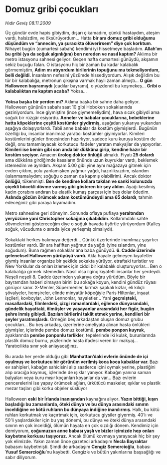 # Domuz gribi çocukları

*Hıdır Geviş 08.11.2009*

<div class="yazi">Üç gündür evde hapis gibiydim, dışarı çıkamadım, çünkü hastaydım, ateşim vardı, halsizdim, ve öksürüyordum... Hatta <b>bir ara domuz gribi olduğumu düşündüm ve “annecim, ya şuracıkta ölüverirsem” diye çok korktum</b>. Nihayet bugün (cumartesi sabahı) kendimi iyi hissetmeye başladım. <b>Allah’ım bu gribi (ya da soğuk algınlığını) ben nereden ve nasıl kaptım? </b>Aklıma bir metro istasyonu sahnesi geliyor: Geçen hafta cumartesi günüydü, akşamın sekiz buçuğu falan. O istasyonu hiç bir zaman bu kadar kalabalık görmemiştim. <b>Adım mı atıyordum birilerinin topuğunu mu tekmeliyordum, belli değildi. </b>İnsanların nefesini yüzümde hissediyordum. Alışık değildim bu tür bir kalabalığa, metronun çıkışına varmak hayli zaman almıştı... <b>O gün Halloween bayramıydı</b> [cadılar bayramı], o yüzdendi bu keşmekeş... <b>Gribi o kalabalıktan mı kaptım acaba?</b> Yoksa...<b> <br/><br/>Yoksa başka bir yerden mi?</b> Aklıma başka bir sahne daha geliyor. Halloween gününün sabahı saat 10 gibi Hoboken sokaklarında geziniyordum. İnce giymiştim (ince giymemeliydim), hava sıcak gibiydi ama soğuk bir rüzgâr esiyordu. <b>Anneler ve babalar çocuklarına, bebeklerine hatta köpeklerine çeşitli kostümler giydirmiş,</b> aşağıdan yukarıya yukarıdan aşağıya dolaşıyorlardı. Tabii anne babalar da kostüm giymişlerdi. Bugünün özelliği bu, insanlar inanılmaz yaratıcı kostümler giyiniyorlar. Kimileri kostümlerini günler öncesinden hazırlıyor, sadece kuru kuruya kostüm de değil, onu tamamlayacak korkutucu ifadeler yaratan makyajlar da yapıyorlar. <b>Kimileri ise benim gibi son anda bir dükkâna girip, kendine hazır bir kostüm seçiyor. </b>Amacım <b>ürolog doktor önlüğü</b> almaktı. Fiyatı <b>25 dolardı</b> ama dükkâna girdiğimde kasaların önünde uzun kuyruklar vardı, beklemek istemedim ve ayrıldım. Akşam 5.00 gibi yine aynı mağazaya gitmek için evden çıktım, yolu yarılamışken yağmur yağdı, hazırlıksızdım, ıslandım (ıslanmamalıydım; soğuğu o zaman da kapmış olabilirim). Ancak doktor <b>önlüğü</b>, tükenmişti. <b>Ben de kendime kollara takılan ve sanki kolunuzda çiçekli böcekli dövme varmış gibi gösteren bir şey aldım</b>. Ayağı kesilmiş kadın çorabını andıran bu elastik kumaş parçası için beş dolar ödedim. <b>Aslında gözüm örümcek adam kostümündeydi ama 65 dolardı</b>, tahmin edeceğiniz gibi paraya kıyamadım. <br/><br/>Metro sahnesine geri döneyim. Sonunda oflaya puflaya <b>yeraltından yeryüzüne yani Christopher sokağına çıkabildim</b>. Kollarımdaki sahte dövmelerimi göstereceğim diye o soğuk havada tişörtle yürüyordum (Kalleş soğuk, vücuduma o sırada iyice yerleşmiş olmalıydı). <br/><br/>Sokaktaki herkes bakmaya değerdi... Çünkü üzerlerinde inanılmaz şaşırtıcı kostümler vardı. Bir ara hafiften yağmur da yağdı (yine ıslandım, yine soğudum). Buna rağmen sokaklar ana baba günüydü. <b>6. Cadde üzerinde geleneksel Halloween yürüyüşü vardı.</b> Akla hayale gelmeyen kıyafetler giymiş insanlar organize bir şekilde sokakta yürüyor, etraftaki turistler ve New Yorklular da onları izlemek için ciddi bir kalabalık oluşturuyorlar... Ben o kalabalığa girmek istemedim. Nasıl olsa ilginç kıyafetli insanlar her yerdeydi. Neşeli neşeli 8. Cadde üzerinden yukarıya doğru yürüdüm. Böyle bir bayramdan haberi olmayan birini bu sokağa koyun, kendini gündüz rüyası görüyor sanır. X-Menler, Süpermenler, kırmızı şapkalı kızlar, eli kılıçlı şövalyeler, hemşireler, elinde minyatür köpeğiyle Paris Hiltonlar, inşaat işçileri, kovboylar, John Lennonlar, hayaletler... Yani <b>geçmişteki, masallardaki, filmlerdeki, çizgi romanlardaki, eğlence dünyasındaki, gündelik hayattaki, ölmüşler ve yaşayanlar arasındaki her figür, bugün şehre inmiş gibiydi. Bazıları birilerini taklit etmek yerine, kendileri bir şeyler yaratmışlardı.</b> Örneğin beş arkadaştan oluşan domuz grubu çocukları... Bu beş arkadaş, üzerlerine ameliyata alınan hasta önlükleri giymişler, içlerinde pembe domuz kostümü, <b>pembe ponpon kuyruk</b>, ayaklarında <b>pembe ponponlu terlikler</b>, tepelerinde iki kulak, burunlarında plastik domuz burnu, yüzlerinde hasta ifadesi veren bir makyaj... Yaratıcılıkta sınır yok anlayacağınız. <br/><br/>Bu arada her yerde olduğu gibi <b>Manhattan’daki evlerin önünde de içi oyulmuş ve korkutucu bir görünüm verilmiş koca koca kabaklar var. </b>Bazı ev sahipleri, kabağın sahicisini alıp saatlerce içini oymak yerine, plastiğini alıp oracığa koymuş, içlerinde de ışıklar yanıyor. Kabağın yanına saman balyaları veya kuru mısır koçanları koyanlar da var... Bazı evlerin pencerelerini ise yapay örümcek ağları, ürkütücü maskeler, ışıklar ve plastik mezar taşları gibi korku objeler süslüyor <br/><br/>Halloween <b>eski bir İrlanda inanışından</b> kaynağını alıyor<b>. Yazın bittiği, kışın başladığı bu zamanlarda, öteki dünya ve bu dünya arasındaki sınırın inceldiğine ve kötü ruhların bu dünyaya indiğine inanılırmış. </b>Halk, bu kötü ruhları korkutmak ve kaçırtmak için, korkutucu giysiler giyermiş. 40’lı ve 50’li yaşlardakiler için bu yaş dönemi, bu dünya ve öteki dünya arasındaki sınırın en çok inceldiği, ölümün hayata en çok sızdığı dönem. Kendimiz için demiyorum, <b>çoğumuzun anne babası yaşlı ve bizler içimizde hep onları kaybetme korkusu taşıyoruz.</b> Ancak ölümü kovmaya yarayacak hiç bir şey yok elimizde. Yakın zaman önce gazeteci arkadaşım <b>Necla Bayraktar</b> babasını kaybetmişti. Şimdi de arkadaşım <b>Cengiz Semercioğlu</b>, babası <b>Yusuf Semercioğlu</b>’nu kaybetti. Cengiz’e ve bütün yakınlarına başsağlığı ve sabır diliyorum.
              </div>
